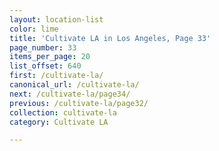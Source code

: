 ```yaml
---
layout: location-list
color: lime
title: 'Cultivate LA in Los Angeles, Page 33'
page_number: 33
items_per_page: 20
list_offset: 640
first: /cultivate-la/
canonical_url: /cultivate-la/
next: /cultivate-la/page34/
previous: /cultivate-la/page32/
collection: cultivate-la
category: Cultivate LA

---
```

